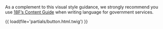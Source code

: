 <p class="styleguide__paragraph">As a complement to this visual style guidance, we strongly recommend you use <a href="https://pages.18f.gov/content-guide/" target="_blank">18F&rsquo;s Content Guide</a> when writing language for government services.</p>

{{ load(file='partials/button.html.twig') }}